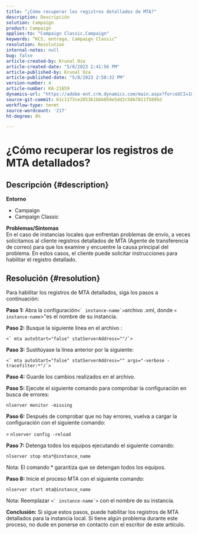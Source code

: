 ```yaml
---
title: "¿Cómo recuperar los registros detallados de MTA?"
description: Descripción
solution: Campaign
product: Campaign
applies-to: "Campaign Classic,Campaign"
keywords: “KCS, entrega, Campaign Classic”
resolution: Resolution
internal-notes: null
bug: false
article-created-by: Krunal Oza
article-created-date: "5/8/2023 2:41:56 PM"
article-published-by: Krunal Oza
article-published-date: "5/8/2023 2:58:32 PM"
version-number: 4
article-number: KA-21659
dynamics-url: "https://adobe-ent.crm.dynamics.com/main.aspx?forceUCI=1&pagetype=entityrecord&etn=knowledgearticle&id=96c23f76-aeed-ed11-8849-6045bd006268"
source-git-commit: 61c1173ce205361bbb059e5dd2c58b7811f5895d
workflow-type: tm+mt
source-wordcount: '217'
ht-degree: 8%

---
```


# ¿Cómo recuperar los registros de MTA detallados?

## Descripción {#description}

<b>Entorno</b>
- Campaign
- Campaign Classic



<b>Problemas/Síntomas</b><br>En el caso de instancias locales que enfrentan problemas de envío, a veces solicitamos al cliente registros detallados de MTA (Agente de transferencia de correo) para que los examine y encuentre la causa principal del problema. En estos casos, el cliente puede solicitar instrucciones para habilitar el registro detallado.
 

## Resolución {#resolution}


Para habilitar los registros de MTA detallados, siga los pasos a continuación:

<b>Paso 1:</b>
Abra la configuración``<` instance-name`>``archivo .xml, donde `<` `instance-name`>&quot;es el nombre de su instancia.

<b>Paso 2:</b>
Busque la siguiente línea en el archivo :

``<` mta autoStart="false" statServerAddress=""/`>``

<b>Paso 3:</b>
Sustitúyase la línea anterior por la siguiente:

``<` mta autoStart="false" statServerAddress="" args="-verbose -tracefilter:*"/`>``

<b>Paso 4:</b>
Guarde los cambios realizados en el archivo.

<b>Paso 5:</b>
Ejecute el siguiente comando para comprobar la configuración en busca de errores:

`nlserver monitor -missing`

<b>Paso 6:</b>
Después de comprobar que no hay errores, vuelva a cargar la configuración con el siguiente comando:

`>` `nlserver config -reload`

<b>Paso 7:</b>
Detenga todos los equipos ejecutando el siguiente comando:

`nlserver stop mta*@instance_name`

Nota: El comando \* garantiza que se detengan todos los equipos.

<b>Paso 8:</b>
Inicie el proceso MTA con el siguiente comando:

`nlserver start mta@instance_name`

Nota: Reemplazar ``<` instance-name`>`` con el nombre de su instancia.

<b>Conclusión:</b>
Si sigue estos pasos, puede habilitar los registros de MTA detallados para la instancia local. Si tiene algún problema durante este proceso, no dude en ponerse en contacto con el escritor de este artículo.

